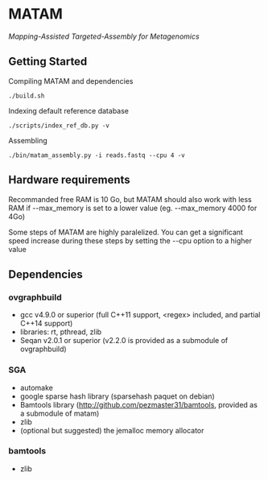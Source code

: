 # MATAM

*Mapping-Assisted Targeted-Assembly for Metagenomics* 

## Getting Started

Compiling MATAM and dependencies

`./build.sh`

Indexing default reference database

`./scripts/index_ref_db.py -v`

Assembling

`./bin/matam_assembly.py -i reads.fastq --cpu 4 -v`

## Hardware requirements

Recommanded free RAM is 10 Go, but MATAM should also work with less RAM if --max\_memory is set to a lower value (eg. --max\_memory 4000 for 4Go)

Some steps of MATAM are highly paralelized. You can get a significant speed increase during these steps by setting the --cpu option to a higher value

## Dependencies

### ovgraphbuild

* gcc v4.9.0 or superior (full C++11 support, \<regex\> included, and partial C++14 support)
* libraries: rt, pthread, zlib
* Seqan v2.0.1 or superior (v2.2.0 is provided as a submodule of ovgraphbuild)

### SGA

* automake
* google sparse hash library (sparsehash paquet on debian)
* Bamtools library (http://github.com/pezmaster31/bamtools, provided as a submodule of matam)
* zlib
* (optional but suggested) the jemalloc memory allocator

### bamtools

* zlib
